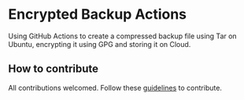 # Encrypted Backup Actions

Using GitHub Actions to create a compressed backup file using Tar on Ubuntu, encrypting it using GPG and storing it on Cloud.

## How to contribute

All contributions welcomed. Follow these [guidelines](CONTRIBUTING.md) to contribute.
